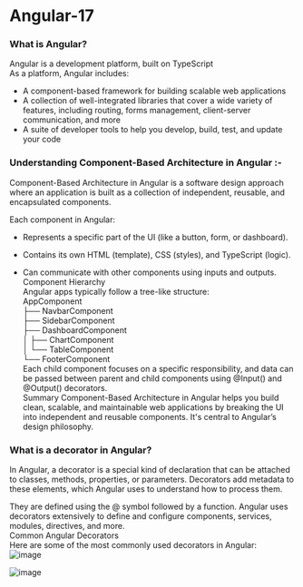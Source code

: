 # Angular-17

### What is Angular? 
Angular is a development platform, built on TypeScript </br>
As a platform, Angular includes:

- A component-based framework for building scalable web applications
- A collection of well-integrated libraries that cover a wide variety of features, including routing, forms management, client-server communication, and more
- A suite of developer tools to help you develop, build, test, and update your code
 ### Understanding Component-Based Architecture in Angular :- 
Component-Based Architecture in Angular is a software design approach where an application is built as a collection of independent, reusable, and encapsulated components.

Each component in Angular:

- Represents a specific part of the UI (like a button, form, or dashboard).

- Contains its own HTML (template), CSS (styles), and TypeScript (logic).

- Can communicate with other components using inputs and outputs.</br>
Component Hierarchy</br>
Angular apps typically follow a tree-like structure:</br>
AppComponent</br>
├── NavbarComponent</br>
├── SidebarComponent</br>
├── DashboardComponent</br>
│   ├── ChartComponent</br>
│   └── TableComponent</br>
└── FooterComponent</br>
Each child component focuses on a specific responsibility, and data can be passed between parent and child components using @Input() and @Output() decorators.</br>
Summary
Component-Based Architecture in Angular helps you build clean, scalable, and maintainable web applications by breaking the UI into independent and reusable components. It's central to Angular’s design philosophy.

### What is a decorator in Angular?
In Angular, a decorator is a special kind of declaration that can be attached to classes, methods, properties, or parameters. Decorators add metadata to these elements, which Angular uses to understand how to process them.

They are defined using the @ symbol followed by a function. Angular uses decorators extensively to define and configure components, services, modules, directives, and more.</br>
Common Angular Decorators</br>
Here are some of the most commonly used decorators in Angular:</br>
![image](https://github.com/user-attachments/assets/86e81915-9a5e-4fed-b784-3def628276ab)
</br>

![image](https://github.com/user-attachments/assets/3ca9202e-2bca-44c9-84d1-f9b1ac2d722e)


